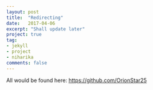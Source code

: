 ```yaml
---
layout: post
title:  "Redirecting"
date:   2017-04-06
excerpt: "Shall update later"
project: true
tag:
- jekyll 
- project
- niharika
comments: false
---
```



All would be found here: https://github.com/OrionStar25